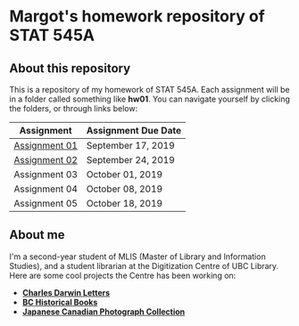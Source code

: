 # Margot's homework repository of STAT 545A
## About this repository
This is a repository of my homework of STAT 545A. Each assignment will be in a folder called something like __hw01__. You can navigate yourself by clicking the folders, or through links below:

Assignment |	Assignment Due Date
------------ | -------------
[Assignment 01](https://stat545-ubc-hw-2019-20.github.io/stat545-hw-xiaoyuanf/hw01/hw01_gapminder_slides.html)	| September 17, 2019
[Assignment 02](https://stat545-ubc-hw-2019-20.github.io/stat545-hw-xiaoyuanf/hw02/hw02_Gapminder_dplyr.html)	| September 24, 2019
Assignment 03	| October 01, 2019
Assignment 04	| October 08, 2019
Assignment 05	| October 18, 2019


## About me

I'm a second-year student of MLIS (Master of Library and Information Studies), and a student librarian at the Digitization Centre of UBC Library. 
Here are some cool projects the Centre has been working on:
* [__Charles Darwin Letters__](https://open.library.ubc.ca/collections/darwin)
* [__BC Historical Books__](https://open.library.ubc.ca/collections/bcbooks)
* [__Japanese Canadian Photograph Collection__](https://open.library.ubc.ca/collections/jphotos)
